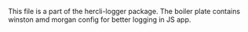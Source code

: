 This file is a part of the hercli-logger package.
The boiler plate contains winston amd morgan config for better logging in JS app.
